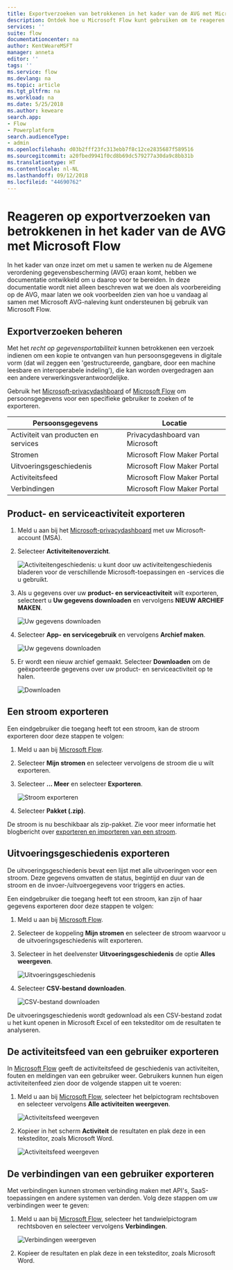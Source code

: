 ```yaml
---
title: Exportverzoeken van betrokkenen in het kader van de AVG met Microsoft Flow voor Microsoft-accounts (MSA) | Microsoft Docs
description: Ontdek hoe u Microsoft Flow kunt gebruiken om te reageren op exportverzoeken van betrokkenen in het kader van de AVG voor Microsoft-accounts.
services: ''
suite: flow
documentationcenter: na
author: KentWeareMSFT
manager: anneta
editor: ''
tags: ''
ms.service: flow
ms.devlang: na
ms.topic: article
ms.tgt_pltfrm: na
ms.workload: na
ms.date: 5/25/2018
ms.author: keweare
search.app:
- Flow
- Powerplatform
search.audienceType:
- admin
ms.openlocfilehash: d03b2fff23fc313ebb7f8c12ce2835687f589516
ms.sourcegitcommit: a20fbed9941f0cd8b69dc579277a30da9c8bb31b
ms.translationtype: HT
ms.contentlocale: nl-NL
ms.lasthandoff: 09/12/2018
ms.locfileid: "44690762"
---
```

# <a name="responding-to-gdpr-data-subject-export-requests-for-microsoft-flow"></a>Reageren op exportverzoeken van betrokkenen in het kader van de AVG met Microsoft Flow

In het kader van onze inzet om met u samen te werken nu de Algemene verordening gegevensbescherming (AVG) eraan komt, hebben we documentatie ontwikkeld om u daarop voor te bereiden. In deze documentatie wordt niet alleen beschreven wat we doen als voorbereiding op de AVG, maar laten we ook voorbeelden zien van hoe u vandaag al samen met Microsoft AVG-naleving kunt ondersteunen bij gebruik van Microsoft Flow.

## <a name="manage-export-requests"></a>Exportverzoeken beheren

Met het *recht op gegevensportabiliteit* kunnen betrokkenen een verzoek indienen om een kopie te ontvangen van hun persoonsgegevens in digitale vorm (dat wil zeggen een 'gestructureerde, gangbare, door een machine leesbare en interoperabele indeling'), die kan worden overgedragen aan een andere verwerkingsverantwoordelijke.

Gebruik het [Microsoft-privacydashboard](https://account.microsoft.com/privacy/) of [Microsoft Flow](https://flow.microsoft.com/) om persoonsgegevens voor een specifieke gebruiker te zoeken of te exporteren.

|Persoonsgegevens|Locatie|
|-----------------|-------------------|
|Activiteit van producten en services|Privacydashboard van Microsoft|
|Stromen|Microsoft Flow Maker Portal|
|Uitvoeringsgeschiedenis|Microsoft Flow Maker Portal|
|Activiteitsfeed|Microsoft Flow Maker Portal|
|Verbindingen|Microsoft Flow Maker Portal|

## <a name="export-product-and-service-activity"></a>Product- en serviceactiviteit exporteren

1. Meld u aan bij het [Microsoft-privacydashboard](https://account.microsoft.com/privacy/) met uw Microsoft-account (MSA).
1. Selecteer **Activiteitenoverzicht**.

    ![Activiteitengeschiedenis](./media/gdpr-dsr-export-msa/activityhistory.png): u kunt door uw activiteitengeschiedenis bladeren voor de verschillende Microsoft-toepassingen en -services die u gebruikt.
1. Als u gegevens over uw **product- en serviceactiviteit** wilt exporteren, selecteert u **Uw gegevens downloaden** en vervolgens **NIEUW ARCHIEF MAKEN**.

    ![Uw gegevens downloaden](./media/gdpr-dsr-export-msa/downloaddata.png)

1. Selecteer **App- en servicegebruik** en vervolgens **Archief maken**.

    ![Uw gegevens downloaden](./media/gdpr-dsr-export-msa/create-archive.png)
1. Er wordt een nieuw archief gemaakt. Selecteer **Downloaden** om de geëxporteerde gegevens over uw product- en serviceactiviteit op te halen.

    ![Downloaden](./media/gdpr-dsr-export-msa/download.png)

## <a name="export-a-flow"></a>Een stroom exporteren

Een eindgebruiker die toegang heeft tot een stroom, kan de stroom exporteren door deze stappen te volgen:

1. Meld u aan bij [Microsoft Flow](https://flow.microsoft.com/).

1. Selecteer **Mijn stromen** en selecteer vervolgens de stroom die u wilt exporteren.

1. Selecteer **... Meer** en selecteer **Exporteren**.

    ![Stroom exporteren](./media/gdpr-dsr-export/export-flow.png)

1. Selecteer **Pakket (.zip)**.

De stroom is nu beschikbaar als zip-pakket. Zie voor meer informatie het blogbericht over [exporteren en importeren van een stroom](https://flow.microsoft.com/blog/import-export-bap-packages/).

## <a name="export-run-history"></a>Uitvoeringsgeschiedenis exporteren

De uitvoeringsgeschiedenis bevat een lijst met alle uitvoeringen voor een stroom. Deze gegevens omvatten de status, begintijd en duur van de stroom en de invoer-/uitvoergegevens voor triggers en acties.

Een eindgebruiker die toegang heeft tot een stroom, kan zijn of haar gegevens exporteren door deze stappen te volgen:

1. Meld u aan bij [Microsoft Flow](https://flow.microsoft.com/).
1. Selecteer de koppeling **Mijn stromen** en selecteer de stroom waarvoor u de uitvoeringsgeschiedenis wilt exporteren.
1. Selecteer in het deelvenster **Uitvoeringsgeschiedenis** de optie **Alles weergeven**.

    ![Uitvoeringsgeschiedenis](./media/gdpr-dsr-export/run-history.png)

1. Selecteer **CSV-bestand downloaden**.

    ![CSV-bestand downloaden](./media/gdpr-dsr-export/download-csv.png)

De uitvoeringsgeschiedenis wordt gedownload als een CSV-bestand zodat u het kunt openen in Microsoft Excel of een teksteditor om de resultaten te analyseren.

## <a name="export-a-users-activity-feed"></a>De activiteitsfeed van een gebruiker exporteren

In [Microsoft Flow](https://flow.microsoft.com/) geeft de activiteitsfeed de geschiedenis van activiteiten, fouten en meldingen van een gebruiker weer. Gebruikers kunnen hun eigen activiteitenfeed zien door de volgende stappen uit te voeren:

1. Meld u aan bij [Microsoft Flow](http://flow.microsoft.com/), selecteer het belpictogram rechtsboven en selecteer vervolgens **Alle activiteiten weergeven**.

    ![Activiteitsfeed weergeven](./media/gdpr-dsr-export/show-activity-feed.png)

1. Kopieer in het scherm **Activiteit** de resultaten en plak deze in een teksteditor, zoals Microsoft Word.

    ![Activiteitsfeed weergeven](./media/gdpr-dsr-export/export-activity-feed.png)

## <a name="export-a-users-connections"></a>De verbindingen van een gebruiker exporteren

Met verbindingen kunnen stromen verbinding maken met API's, SaaS-toepassingen en andere systemen van derden. Volg deze stappen om uw verbindingen weer te geven:

1. Meld u aan bij [Microsoft Flow](http://flow.microsoft.com/), selecteer het tandwielpictogram rechtsboven en selecteer vervolgens **Verbindingen**.

    ![Verbindingen weergeven](./media/gdpr-dsr-export/show-connections.png)
1. Kopieer de resultaten en plak deze in een teksteditor, zoals Microsoft Word.

